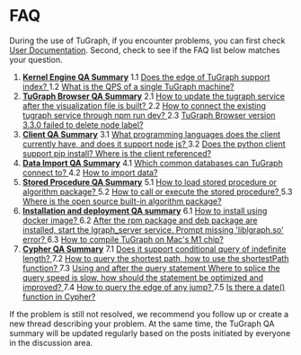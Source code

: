 # FAQ

During the use of TuGraph, if you encounter problems, you can first check [User Documentation](https://github.com/TuGraph-db/tugraph-db/tree/master/doc/zh-CN). Second, check to see if the FAQ list below matches your question.

1. **[Kernel Engine QA Summary](https://github.com/TuGraph-db/tugraph-db/discussions/113#discussion-4575385)**
   1.1 [Does the edge of TuGraph support index? ](https://github.com/TuGraph-db/tugraph-db/discussions/113#discussioncomment-4165379)
   1.2 [What is the QPS of a single TuGraph machine? ](https://github.com/TuGraph-db/tugraph-db/discussions/113#discussioncomment-4165388)
2. **[TuGraph Browser QA Summary](https://github.com/TuGraph-db/tugraph-db/discussions/111#discussion-4575381)**
   2.1 [How to update the tugraph service after the visualization file is built? ](https://github.com/TuGraph-db/tugraph-db/discussions/111#discussioncomment-4165364)
   2.2 [How to connect the existing tugraph service through npm run dev? ](https://github.com/TuGraph-db/tugraph-db/discussions/111#discussioncomment-4165366)
   2.3 [TuGraph Browser version 3.3.0 failed to delete node label? ](https://github.com/TuGraph-db/tugraph-db/discussions/82#discussion-4465791)
3. **[Client QA Summary](https://github.com/TuGraph-db/tugraph-db/discussions/109#discussion-4575378)**
   3.1 [What programming languages ​​does the client currently have, and does it support node js? ](https://github.com/TuGraph-db/tugraph-db/discussions/109#discussioncomment-4165351)
   3.2 [Does the python client support pip install? Where is the client referenced? ](https://github.com/TuGraph-db/tugraph-db/discussions/109#discussioncomment-4165353)
4. **[Data Import QA Summary](https://github.com/TuGraph-db/tugraph-db/discussions/107#discussion-4575373)**
   4.1 [Which common databases can TuGraph connect to? ](https://github.com/TuGraph-db/tugraph-db/discussions/107#discussioncomment-4165335)
   4.2 [How to import data? ](https://github.com/TuGraph-db/tugraph-db/discussions/107#discussioncomment-4165336)
5. **[Stored Procedure QA Summary](https://github.com/TuGraph-db/tugraph-db/discussions/105#discussion-4575369)**
   5.1 [How to load stored procedure or algorithm package? ](https://github.com/TuGraph-db/tugraph-db/discussions/105#discussioncomment-4165313)
   5.2 [How to call or execute the stored procedure? ](https://github.com/TuGraph-db/tugraph-db/discussions/105#discussioncomment-4165317)
   5.3 [Where is the open source built-in algorithm package? ](https://github.com/TuGraph-db/tugraph-db/discussions/105#discussioncomment-4165322)
6. **[Installation and deployment QA summary](https://github.com/TuGraph-db/tugraph-db/discussions/103#discussion-4575364)**
   6.1 [How to install using docker image? ](https://github.com/TuGraph-db/tugraph-db/discussions/103#discussioncomment-4165287)
   6.2 [After the rpm package and deb package are installed, start the lgraph_server service. Prompt missing 'liblgraph.so' error? ](https://github.com/TuGraph-db/tugraph-db/discussions/103#discussioncomment-4165289)
   6.3 [How to compile TuGraph on Mac's M1 chip? ](https://github.com/TuGraph-db/tugraph-db/discussions/47#discussion-4393165)
7. **[Cypher QA Summary](https://github.com/TuGraph-db/tugraph-db/discussions/102#discussion-4575018)**
   7.1 [Does it support conditional query of indefinite length? ](https://github.com/TuGraph-db/tugraph-db/discussions/102#discussioncomment-4165252)
   7.2 [How to query the shortest path, how to use the shortestPath function? ](https://github.com/TuGraph-db/tugraph-db/discussions/102#discussioncomment-4165256)
   7.3 [Using and after the query statement Where to splice the query speed is slow, how should the statement be optimized and improved? ](https://github.com/TuGraph-db/tugraph-db/discussions/102#discussioncomment-4165260)
   7.4 [How to query the edge of any jump? ](https://github.com/TuGraph-db/tugraph-db/discussions/102#discussioncomment-4165262)
   7.5 [Is there a date() function in Cypher? ](https://github.com/TuGraph-db/tugraph-db/discussions/91#discussion-4482858)

If the problem is still not resolved, we recommend you follow up or create a new thread describing your problem. At the same time, the TuGraph QA summary will be updated regularly based on the posts initiated by everyone in the discussion area.